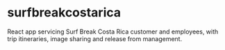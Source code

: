 # surfbreakcostarica
React app servicing Surf Break Costa Rica customer and employees, with trip itineraries, image sharing and release from management.
